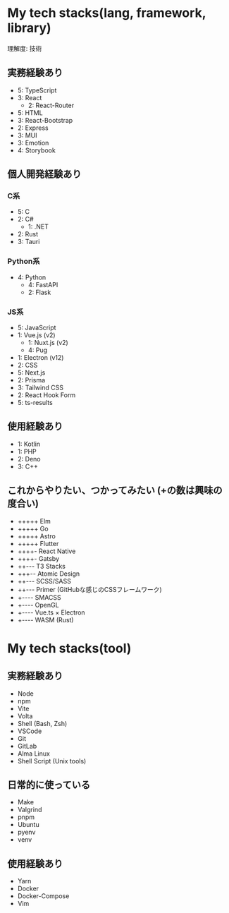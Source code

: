 # My tech stacks(lang, framework, library)
理解度: 技術 
## 実務経験あり
- 5: TypeScript 
- 3: React
  - 2: React-Router
- 5: HTML
- 3: React-Bootstrap
- 2: Express
- 3: MUI
- 3: Emotion
- 4: Storybook
## 個人開発経験あり
### C系
- 5: C
- 2: C#
  - 1: .NET
- 2: Rust
- 3: Tauri
### Python系
- 4: Python
  - 4: FastAPI
  - 2: Flask
### JS系
- 5: JavaScript
- 1: Vue.js (v2)
  - 1: Nuxt.js (v2)
  - 4: Pug
- 1: Electron (v12)
- 2: CSS
- 5: Next.js
- 2: Prisma
- 3: Tailwind CSS
- 2: React Hook Form
- 5: ts-results
## 使用経験あり
- 1: Kotlin
- 1: PHP
- 2: Deno
- 3: C++
## これからやりたい、つかってみたい (+の数は興味の度合い)
- +++++ Elm
- +++++ Go
- +++++ Astro 
- +++++ Flutter 
- ++++- React Native 
- ++++- Gatsby 
- ++--- T3 Stacks 
- +++-- Atomic Design 
- ++--- SCSS/SASS 
- ++--- Primer (GitHubな感じのCSSフレームワーク) 
- +---- SMACSS 
- +---- OpenGL 
- +---- Vue.ts × Electron 
- +---- WASM (Rust) 

# My tech stacks(tool)
## 実務経験あり
- Node
- npm
- Vite
- Volta
- Shell (Bash, Zsh)
- VSCode
- Git
- GitLab
- Alma Linux
- Shell Script (Unix tools)
## 日常的に使っている
- Make
- Valgrind
- pnpm
- Ubuntu
- pyenv
- venv
## 使用経験あり
- Yarn
- Docker
- Docker-Compose
- Vim
